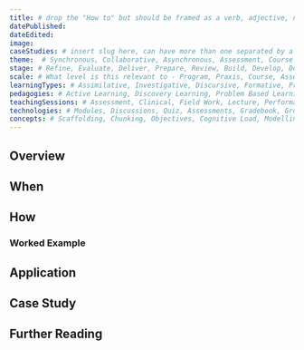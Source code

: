 ```yaml
--- 
title: # drop the "How to" but should be framed as a verb, adjective, noun
datePublished:
dateEdited: 
image: 
caseStudies: # insert slug here, can have more than one separated by a comma
theme:  # Synchronous, Collaborative, Asynchronous, Assessment, Course Design, Learning Tips
stage: # Refine, Evaluate, Deliver, Prepare, Review, Build, Develop, Design, Discover
scale: # What level is this relevant to - Program, Praxis, Course, Assessment, Module, Lesson, Activity, Resource
learningTypes: # Assimilative, Investigative, Discursive, Formative, Productive, Evaluative, Social
pedagogies: # Active Learning, Discovery Learning, Problem Based Learning, Social Learning, Situated Learning, Communities of Practice, Self Regulated Learning, Inquiry Based Learning, Experiential Learning
teachingSessions: # Assessment, Clinical, Field Work, Lecture, Performance, Placement, Practical, Project, Rehearsal, Research, Seminar, Studio, Tutorial, Workshop
technologies: # Modules, Discussions, Quiz, Assessments, Gradebook, Groups, Announcements, Collaborations, Rubrics, Cadmus, Echo 360, Zoom, Teams, Office360, H5P, Powerpoint, Padlet, Miro, Documents
concepts: # Scaffolding, Chunking, Objectives, Cognitive Load, Modelling, Dual Encoding, Teacher Presence, Schema, Constructive Alignment, Guiding Voice, Inclusive Design, Accessibility, Learner Centric, Iterative Design
---
```


## Overview

## When

## How

### Worked Example

## Application

## Case Study

## Further Reading
